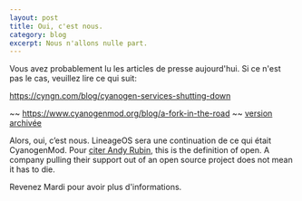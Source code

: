 ```yaml
---
layout: post
title: Oui, c'est nous.
category: blog
excerpt: Nous n'allons nulle part.
---
```


Vous avez probablement lu les articles de presse aujourd'hui. Si ce n'est pas le cas, veuillez lire ce qui suit:

<https://cyngn.com/blog/cyanogen-services-shutting-down>

~~ https://www.cyanogenmod.org/blog/a-fork-in-the-road ~~ [version archivée](https://web.archive.org/web/20161225144318/https://www.cyanogenmod.org/blog/a-fork-in-the-road)

Alors, oui, c’est nous. LineageOS sera une continuation de ce qui était CyanogenMod. Pour [citer Andy Rubin](https://twitter.com/Arubin/status/27808662429), this is the definition of open. A company pulling their support out of an open source project does not mean it has to die.

Revenez Mardi pour avoir plus d'informations.